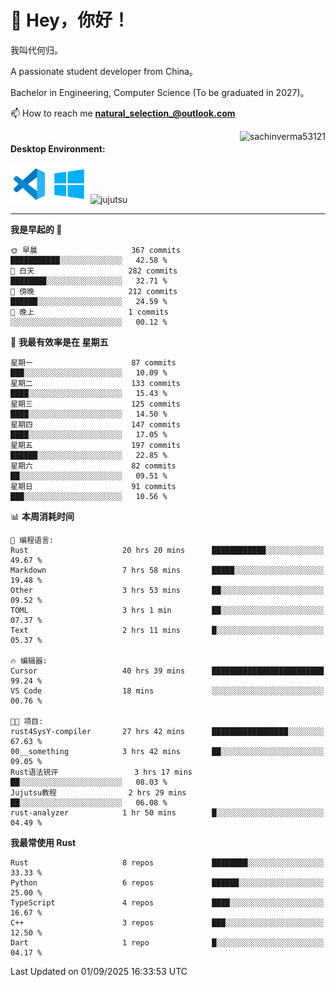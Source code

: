 # 👋 Hey，你好！

我叫代何归。

A passionate student developer from China。

Bachelor in Engineering, Computer Science (To be graduated in 2027)。

📫 How to reach me **natural_selection_@outlook.com**

<div style="display: flex; justify-content: space-between; align-items: flex-start;">
  <div>
    <h4>Desktop Environment: </h4>
    <span>
      <img style="margin: auto;" src="https://raw.githubusercontent.com/sachinverma53121/sachinverma53121/master/icons/vsc.png" alt=vs width="60" height="60"/>
      <img style="margin: auto;" src="https://raw.githubusercontent.com/sachinverma53121/sachinverma53121/master/icons/win10.png" alt=windows10 width="60" height="60"/>
      <img style="margin: auto;" src="https://img2023.cnblogs.com/blog/3292968/202505/3292968-20250515084111916-1835883071.png" alt=jujutsu width="60" height="60"/>
    </span>
  </div>
  <div>
    <img style="margin: auto;" src=https://github-readme-stats.vercel.app/api?username=Natural-selection1&show_icons=true alt=sachinverma53121 />
  </div>
</div>

---

<!--START_SECTION:waka-->
**我是早起的 🐤** 

```text
🌞 早晨                     367 commits         ███████████░░░░░░░░░░░░░░   42.58 % 
🌆 白天                     282 commits         ████████░░░░░░░░░░░░░░░░░   32.71 % 
🌃 傍晚                     212 commits         ██████░░░░░░░░░░░░░░░░░░░   24.59 % 
🌙 晚上                     1 commits           ░░░░░░░░░░░░░░░░░░░░░░░░░   00.12 % 
```
📅 **我最有效率是在 星期五** 

```text
星期一                      87 commits          ███░░░░░░░░░░░░░░░░░░░░░░   10.09 % 
星期二                      133 commits         ████░░░░░░░░░░░░░░░░░░░░░   15.43 % 
星期三                      125 commits         ████░░░░░░░░░░░░░░░░░░░░░   14.50 % 
星期四                      147 commits         ████░░░░░░░░░░░░░░░░░░░░░   17.05 % 
星期五                      197 commits         ██████░░░░░░░░░░░░░░░░░░░   22.85 % 
星期六                      82 commits          ██░░░░░░░░░░░░░░░░░░░░░░░   09.51 % 
星期日                      91 commits          ███░░░░░░░░░░░░░░░░░░░░░░   10.56 % 
```


📊 **本周消耗时间** 

```text
💬 编程语言: 
Rust                     20 hrs 20 mins      ████████████░░░░░░░░░░░░░   49.67 % 
Markdown                 7 hrs 58 mins       █████░░░░░░░░░░░░░░░░░░░░   19.48 % 
Other                    3 hrs 53 mins       ██░░░░░░░░░░░░░░░░░░░░░░░   09.52 % 
TOML                     3 hrs 1 min         ██░░░░░░░░░░░░░░░░░░░░░░░   07.37 % 
Text                     2 hrs 11 mins       █░░░░░░░░░░░░░░░░░░░░░░░░   05.37 % 

🔥 编辑器: 
Cursor                   40 hrs 39 mins      █████████████████████████   99.24 % 
VS Code                  18 mins             ░░░░░░░░░░░░░░░░░░░░░░░░░   00.76 % 

🐱‍💻 项目: 
rust4SysY-compiler       27 hrs 42 mins      █████████████████░░░░░░░░   67.63 % 
00__something            3 hrs 42 mins       ██░░░░░░░░░░░░░░░░░░░░░░░   09.05 % 
Rust语法锐评                 3 hrs 17 mins       ██░░░░░░░░░░░░░░░░░░░░░░░   08.03 % 
Jujutsu教程                2 hrs 29 mins       ██░░░░░░░░░░░░░░░░░░░░░░░   06.08 % 
rust-analyzer            1 hr 50 mins        █░░░░░░░░░░░░░░░░░░░░░░░░   04.49 % 
```

**我最常使用 Rust** 

```text
Rust                     8 repos             ████████░░░░░░░░░░░░░░░░░   33.33 % 
Python                   6 repos             ██████░░░░░░░░░░░░░░░░░░░   25.00 % 
TypeScript               4 repos             ████░░░░░░░░░░░░░░░░░░░░░   16.67 % 
C++                      3 repos             ███░░░░░░░░░░░░░░░░░░░░░░   12.50 % 
Dart                     1 repo              █░░░░░░░░░░░░░░░░░░░░░░░░   04.17 % 
```




 Last Updated on 01/09/2025 16:33:53 UTC
<!--END_SECTION:waka-->
